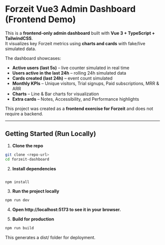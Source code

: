 # Forzeit Vue3 Admin Dashboard (Frontend Demo)

This is a **frontend-only admin dashboard** built with **Vue 3 + TypeScript + TailwindCSS**.  
It visualizes key Forzeit metrics using **charts and cards** with fake/live simulated data.

The dashboard showcases:

- **Active users (last 5s)** – live counter simulated in real time
- **Users active in the last 24h** – rolling 24h simulated data
- **Cards created (last 24h)** – event count simulated
- **Monthly KPIs** – Unique visitors, Trial signups, Paid subscriptions, MRR & ARR
- **Charts** – Line & Bar charts for visualization
- **Extra cards** – Notes, Accessibility, and Performance highlights

This project was created as a **frontend exercise for Forzeit** and does not require a backend.

---

## Getting Started (Run Locally)

1. **Clone the repo**

```bash
git clone <repo-url>
cd forzeit-dashboard
```

2. **Install dependencies**

```bash

npm install
```

3. **Run the project locally**

```bash
npm run dev
```

4. **Open http://localhost:5173 to see it in your browser.**

5. **Build for production**

```bash
npm run build
```

This generates a dist/ folder for deployment.
